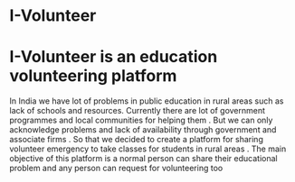 # I-Volunteer
<h1>I-Volunteer is an education volunteering platform</h1> 
  
  In India we have lot of problems in public education in rural areas such as lack of schools and resources. Currently there are lot of government programmes and local communities for helping them . But we can only acknowledge problems and lack of availability through government and associate firms . So that we decided to create a platform for sharing volunteer emergency to take classes for students in rural areas . The main objective of this platform is a normal person can share their educational problem and any person can request for volunteering too 
  


